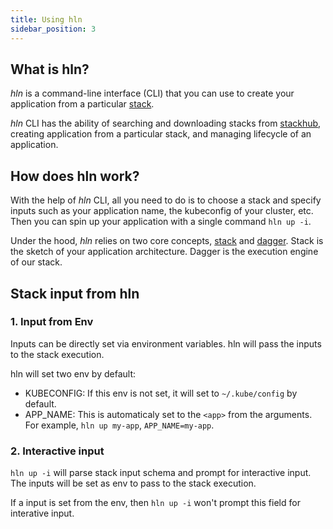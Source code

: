 ```yaml
---
title: Using hln
sidebar_position: 3
---
```


## What is hln?

_hln_ is a command-line interface (CLI) that you can use to create your application from a particular [stack](/docs/core_features/stack/).

_hln_ CLI has the ability of searching and downloading stacks from [stackhub](/docs/overview/arch#heighliner-stackhub), creating application from a particular stack, and managing lifecycle of an application.

## How does hln work?

With the help of _hln_ CLI, all you need to do is to choose a stack and specify inputs such as your application name, the kubeconfig of your cluster, etc. Then you can spin up your application with a single command `hln up -i`.

Under the hood, _hln_ relies on two core concepts, [stack](/docs/core_features/stack/) and [dagger](https://dagger.io/). Stack is the sketch of your application architecture. Dagger is the execution engine of our stack.

## Stack input from hln

### 1. Input from Env

Inputs can be directly set via environment variables.
hln will pass the inputs to the stack execution.

hln will set two env by default:

- KUBECONFIG:
    If this env is not set, it will set to `~/.kube/config` by default.
- APP_NAME:
    This is automaticaly set to the `<app>` from the arguments. For example, `hln up my-app`, `APP_NAME=my-app`.

### 2. Interactive input

`hln up -i` will parse stack input schema and prompt for interactive input.
The inputs will be set as env to pass to the stack execution.

If a input is set from the env, then `hln up -i` won't prompt this field for interative input.
